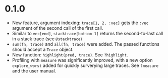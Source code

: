 # 0.1.0

- New feature, argument indexing: `trace[1, 2, :vec]` gets the `:vec` argument of the second call of the first call.
- Similar to `vec[end]`, `stacktrace[bottom-1]` returns the second-to-last call in a
stack trace (see `@stacktrace`)
- `sum(fn, trace)` and `all(fn, trace)` were added. The passed functions should accept
a `Trace` object.
- New function: `highlight(pred, trace)`. See `?highlight`.
- Profiling with `measure` was significantly improved, with a new option `explore_worst`
added for quickly surverying large traces. See `?measure` and the user manual.
